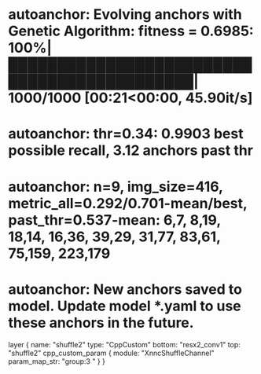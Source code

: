 # autoanchor: Evolving anchors with Genetic Algorithm: fitness = 0.6985: 100%|████████████████████████████████████████████| 1000/1000 [00:21<00:00, 45.90it/s]
# autoanchor: thr=0.34: 0.9903 best possible recall, 3.12 anchors past thr
# autoanchor: n=9, img_size=416, metric_all=0.292/0.701-mean/best, past_thr=0.537-mean: 6,7,  8,19,  18,14,  16,36,  39,29,  31,77,  83,61,  75,159,  223,179
# autoanchor: New anchors saved to model. Update model *.yaml to use these anchors in the future.


layer {
name: "shuffle2"
type: "CppCustom"
bottom: "resx2_conv1"
top: "shuffle2"
cpp_custom_param {
module: "XnncShuffleChannel"
param_map_str: "group:3 "
}
}
